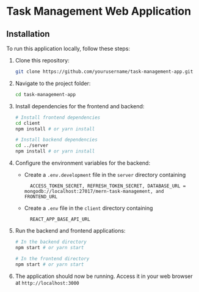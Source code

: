 # Task Management Web Application

## Installation

To run this application locally, follow these steps:

1. Clone this repository:

   ```bash
   git clone https://github.com/yourusername/task-management-app.git
   ```

2. Navigate to the project folder:

   ```bash
   cd task-management-app
   ```

3. Install dependencies for the frontend and backend:

   ```bash
   # Install frontend dependencies
   cd client
   npm install # or yarn install

   # Install backend dependencies
   cd ../server
   npm install # or yarn install
   ```

4. Configure the environment variables for the backend:

   - Create a `.env.development` file in the `server` directory containing
     ```
       ACCESS_TOKEN_SECRET, REFRESH_TOKEN_SECRET, DATABASE_URL = mongodb://localhost:27017/mern-task-management, and FRONTEND_URL
     ```
   - Create a `.env` file in the `client` directory containing
     ```
       REACT_APP_BASE_API_URL
     ```

5. Run the backend and frontend applications:

   ```bash
   # In the backend directory
   npm start # or yarn start

   # In the frontend directory
   npm start # or yarn start
   ```

6. The application should now be running. Access it in your web browser at `http://localhost:3000`
